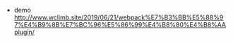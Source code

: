 * demo http://www.wclimb.site/2019/06/21/webpack%E7%B3%BB%E5%88%97%E4%B9%8B%E7%BC%96%E5%86%99%E4%B8%80%E4%B8%AAplugin/